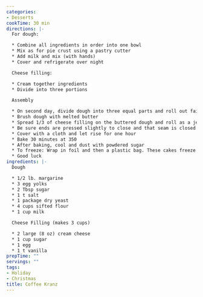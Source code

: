 ```yaml
---
categories:
- Desserts
cookTime: 30 min
directions: |-
  For dough:

  * Combine all ingredients in order into one bowl
  * Mix as for pie crust using a pastry cutter
  * Add milk and mix (with hands)
  * Cover and refrigerate over night

  Cheese filling:

  * Cream together ingredients
  * Divide into three portions

  Assembly

  * On second day, divide dough into three equal parts and roll out fairly thin on a floured surface (12-14 inches)
  * Brush dough with melted butter
  * Spread 1/3 of cheese filling on the buttered dough and roll as a jelly roll
  * Be sure ends are pressed slightly to close and that seam is closed
  * Cover with a cloth and let rise for one hour
  * Bake 30 minutes at 350
  * After baking, cool and dust with powdered sugar
  * To freeze: Wrap in foil and then a plastic bag. These cakes freeze great. Thaw at room temperature. Can also be filled with fruit or almond filling.
  * Good luck
ingredients: |-
  Dough

  * 1/2 lb. margarine
  * 3 egg yolks
  * 2 Tbsp sugar
  * 1 t salt
  * 1 package dry yeast
  * 4 cups sifted flour
  * 1 cup milk

  Cheese Filling (makes 3 cups)

  * 2 large (8 oz) cream cheese
  * 1 cup sugar
  * 1 egg
  * 1 t vanilla
prepTime: ""
servings: ""
tags:
- Holiday
- Christmas
title: Coffee Kranz
---
```

